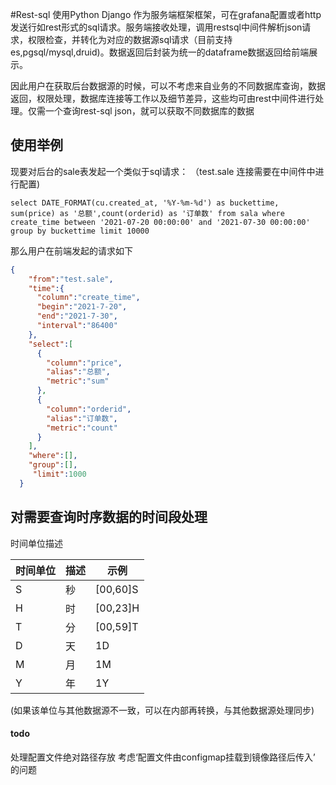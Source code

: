 #Rest-sql
使用Python Django 作为服务端框架框架，可在grafana配置或者http发送行如rest形式的sql请求。服务端接收处理，调用restsql中间件解析json请求，权限检查，并转化为对应的数据源sql请求（目前支持es,pgsql/mysql,druid)。数据返回后封装为统一的dataframe数据返回给前端展示。

因此用户在获取后台数据源的时候，可以不考虑来自业务的不同数据库查询，数据返回，权限处理，数据库连接等工作以及细节差异，这些均可由rest中间件进行处理。仅需一个查询rest-sql json，就可以获取不同数据库的数据

## 使用举例
现要对后台的sale表发起一个类似于sql请求： （test.sale 连接需要在中间件中进行配置)
```
select DATE_FORMAT(cu.created_at, '%Y-%m-%d') as buckettime, sum(price) as '总额',count(orderid) as '订单数' from sala where create_time between '2021-07-20 00:00:00' and '2021-07-30 00:00:00' group by buckettime limit 10000
```

那么用户在前端发起的请求如下
```json
{
    "from":"test.sale",
    "time":{
      "column":"create_time",
      "begin":"2021-7-20",
      "end":"2021-7-30",
      "interval":"86400"
    },
    "select":[
      {
        "column":"price",
        "alias":"总额",
        "metric":"sum"
      },
      {
        "column":"orderid",
        "alias":"订单数",
        "metric":"count"
      }
    ],
    "where":[],
    "group":[],
     "limit":1000
  }
```

## 对需要查询时序数据的时间段处理
时间单位描述
   
|时间单位|描述|示例|
| ----------- | ----------- | ----------- |
| S      | 秒       | [00,60]S|
| H      | 时       | [00,23]H|
| T      | 分       | [00,59]T|
| D      | 天       | 1D|
| M      | 月       | 1M|
| Y      | 年       | 1Y|
(如果该单位与其他数据源不一致，可以在内部再转换，与其他数据源处理同步)

#### todo
处理配置文件绝对路径存放
考虑‘配置文件由configmap挂载到镜像路径后传入’ 的问题

